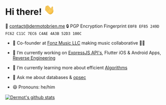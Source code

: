 # Hi there! <img src="/wave.gif" width="35px">

📧 [contact@dermotobrien.me](mailto:contact@dermotobrien.me)
🔒 PGP Encryption Fingerprint `E0F8 EF85 249D FC62 C11C 7EC6 C4AE 4A3B 52D3 100C`

- 📲 Co-founder at [Fonz Music LLC](https://fonzmusic.com) making music collaborative 🍻👥

- 🔭 I’m currently working on [ExpressJS API's](https://github.com/mangledbottles/fonz-api), Flutter iOS & Android Apps, [Reverse Engineering](https://github.com/mangledbottles/Musically-API)
- 🌱 I’m currently learning more about efficient [Algorithms](https://github.com/mangledbottles/Algorithms)
- 💬 Ask me about databases & [opsec](https://github.com/mangledbottles/Screencapture-Mega) 
- 😄 Pronouns: he/him

<a href="https://github.com/mangledbottles?tab=repositories">
  <img align="center" src="https://github-readme-stats.vercel.app/api?username=mangledbottles&show_icons=true&count_private=true" alt="Dermot's github stats" />
</a>

<!-- <a href="https://github.com/mangledbottles?tab=repositories">
  <img align="center" src="https://github-readme-stats.anuraghazra1.vercel.app/api/top-langs/?username=mangledbottles&layout=compact" />
</a> -->
